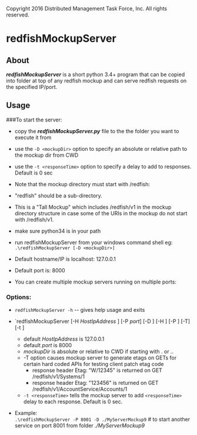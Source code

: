 Copyright 2016 Distributed Management Task Force, Inc. All rights reserved.

# redfishMockupServer

## About
***redfishMockupServer*** is a short python 3.4+ program that can be copied into folder at top of any redfish mockup and can serve redfish requests on the specified IP/port.

## Usage
###To start the server:
* copy the ***redfishMockupServer.py*** file to the the folder you want to execute it from
* use the `-D <mockupDir>` option to specify an absolute or relative path to the mockup dir from CWD
* use the `-t <responseTime>` option to specify a delay to add to responses. Default is 0 sec
* Note that the mockup directory must start with /redfish:  
 * "redfish" should be a sub-directory.   
 * This is a "Tall Mockup" which includes /redfish/v1 in the mockup directory structure in case some of the URIs in the mockup do not start with /redfish/v1.

* make sure python34 is in your path
* run redfishMockupServer from your windows command shell eg: `.\redfishMockupServer [-D <mockupDir>]`
* Default hostname/IP is localhost:  127.0.0.1
* Default port is:  8000
* You can create multiple mockup servers running on multiple ports:

### Options:

* `redfishMockupServer -h`     -- gives help usage and exits

* `redfishMockupServer [-H *HostIpAddress* ] [-P *port*] [-D <mockupDir>] [-H <host>] [-P <port>] [-T] [-t <responseTime>]
  * default *HostIpAddress* is 127.0.0.1
  * default *port*         is 8000
  * *mockupDir* is absolute or relative to CWD if starting with . or ..
  * -T option causes mockup server to generate etags on GETs for certain hard coded APIs for testing client patch etag code
    * response header Etag: "W/12345" is returned on GET /redfish/v1/Systems/1
    * response header Etag: "123456"  is returned on GET /redfish/v1/AccountService/Accounts/1
  * `-t <responseTime>` tells the mockup server to add `<responseTime>` delay to each response.  Default is 0 sec.
* Example:    
`.\redfishMockupServer -P 8001 -D ./MyServerMockup9`   # to start another service on port 8001 from folder *./MyServerMockup9*



